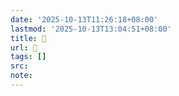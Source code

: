 ```yaml
---
date: '2025-10-13T11:26:18+08:00'
lastmod: '2025-10-13T13:04:51+08:00'
title: 󰏔
url: 󰏔
tags: []
src:
note:
---
```

